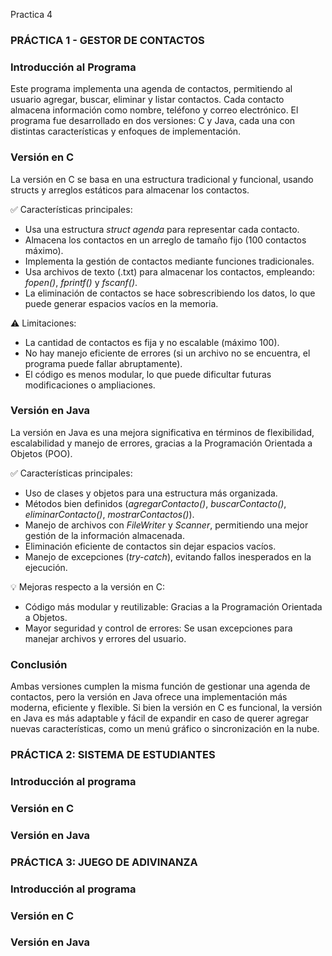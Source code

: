 Practica 4


### PRÁCTICA 1 - GESTOR DE CONTACTOS

###  Introducción al Programa
Este programa implementa una agenda de contactos, permitiendo al usuario agregar, buscar, eliminar y listar contactos. Cada contacto almacena información como nombre, teléfono y correo electrónico.
El programa fue desarrollado en dos versiones: C y Java, cada una con distintas características y enfoques de implementación.

### Versión en C
La versión en C se basa en una estructura tradicional y funcional, usando structs y arreglos estáticos para almacenar los contactos.

✅ Características principales:
- Usa una estructura *struct agenda* para representar cada contacto.
- Almacena los contactos en un arreglo de tamaño fijo (100 contactos máximo).
- Implementa la gestión de contactos mediante funciones tradicionales.
- Usa archivos de texto (.txt) para almacenar los contactos, empleando:  *fopen()*, *fprintf()* y *fscanf()*.
- La eliminación de contactos se hace sobrescribiendo los datos, lo que puede generar espacios vacíos en la memoria.

⚠️ Limitaciones:
- La cantidad de contactos es fija y no escalable (máximo 100).
- No hay manejo eficiente de errores (si un archivo no se encuentra, el programa puede fallar abruptamente).
- El código es menos modular, lo que puede dificultar futuras modificaciones o ampliaciones.

### Versión en Java
La versión en Java es una mejora significativa en términos de flexibilidad, escalabilidad y manejo de errores, gracias a la Programación Orientada a Objetos (POO).

✅ Características principales:
- Uso de clases y objetos para una estructura más organizada.
- Métodos bien definidos (*agregarContacto()*, *buscarContacto()*, *eliminarContacto()*, *mostrarContactos()*).
- Manejo de archivos con *FileWriter* y *Scanner*, permitiendo una mejor gestión de la información almacenada.
- Eliminación eficiente de contactos sin dejar espacios vacíos.
- Manejo de excepciones (*try-catch*), evitando fallos inesperados en la ejecución.

💡 Mejoras respecto a la versión en C:
- Código más modular y reutilizable: Gracias a la Programación Orientada a Objetos.
- Mayor seguridad y control de errores: Se usan excepciones para manejar archivos y errores del usuario.

### Conclusión
Ambas versiones cumplen la misma función de gestionar una agenda de contactos, pero la versión en Java ofrece una implementación más moderna, eficiente y flexible.
Si bien la versión en C es funcional, la versión en Java es más adaptable y fácil de expandir en caso de querer agregar nuevas características, como un menú gráfico o sincronización en la nube.

### PRÁCTICA 2: SISTEMA DE ESTUDIANTES

### Introducción al programa

### Versión en C

### Versión en Java


### PRÁCTICA 3: JUEGO DE ADIVINANZA

### Introducción al programa

### Versión en C

### Versión en Java




